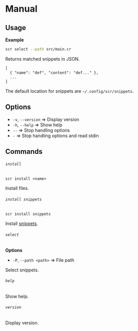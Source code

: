 # Manual

## Usage

**Example**

``` sh
scr select --path src/main.cr
```

Returns matched snippets in JSON.

```
[
  { "name": "def", "content": "def..." },
  ...
]
```

The default location for snippets are `~/.config/scr/snippets`.

## Options

- `-v`, `--version` ⇒ Display version
- `-h`, `--help` ⇒ Show help
- `--` ⇒ Stop handling options
- `-` ⇒ Stop handling options and read stdin

## Commands

###### `install`

```
scr install <name>
```

Install files.

###### `install snippets`

```
scr install snippets
```

Install [snippets][built-in snippets].

[Built-in snippets]: ../share/scr/snippets

###### `select`

**Options**

- `-P`, `--path <path>` ⇒ File path

Select snippets.

###### `help`

Show help.

###### `version`

Display version.
